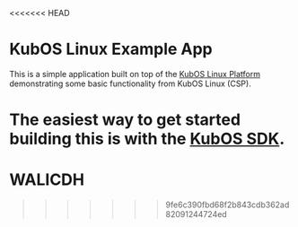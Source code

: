 <<<<<<< HEAD
# KubOS Linux Example App

This is a simple application built on top of the [KubOS Linux Platform](https://github.com/kubostech/kubos-linux-build) 
demonstrating some basic functionality from KubOS Linux (CSP). 

The easiest way to get started building this is with the [KubOS SDK](http://docs.kubos.co/latest/md_docs_kubos-sdk.html).
=======
# WALICDH
>>>>>>> 9fe6c390fbd68f2b843cdb362ad82091244724ed
